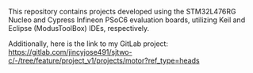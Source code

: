 This repository contains projects developed using the STM32L476RG Nucleo and Cypress Infineon PSoC6 evaluation boards, utilizing Keil and Eclipse (ModusToolBox) IDEs, respectively.

Additionally, here is the link to my GitLab project: https://gitlab.com/jincyjose491/sjtwo-c/-/tree/feature/project_v1/projects/motor?ref_type=heads
